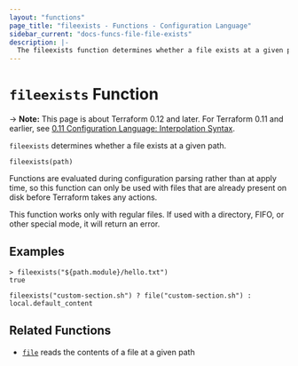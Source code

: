 ```yaml
---
layout: "functions"
page_title: "fileexists - Functions - Configuration Language"
sidebar_current: "docs-funcs-file-file-exists"
description: |-
  The fileexists function determines whether a file exists at a given path.
---
```


# `fileexists` Function

-> **Note:** This page is about Terraform 0.12 and later. For Terraform 0.11 and
earlier, see
[0.11 Configuration Language: Interpolation Syntax](../../configuration-0-11/interpolation.html).

`fileexists` determines whether a file exists at a given path.

```hcl
fileexists(path)
```

Functions are evaluated during configuration parsing rather than at apply time,
so this function can only be used with files that are already present on disk
before Terraform takes any actions.

This function works only with regular files. If used with a directory, FIFO,
or other special mode, it will return an error.

## Examples

```
> fileexists("${path.module}/hello.txt")
true
```

```hcl
fileexists("custom-section.sh") ? file("custom-section.sh") : local.default_content
```

## Related Functions

* [`file`](./file.html) reads the contents of a file at a given path
